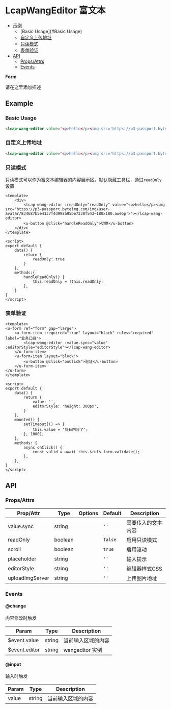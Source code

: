 <!-- 该 README.md 根据 api.yaml 和 docs/*.md 自动生成，为了方便在 GitHub 和 NPM 上查阅。如需修改，请查看源文件 -->

# LcapWangEditor 富文本

- [示例](#示例)
    - [Basic Usage](#Basic Usage)
    - [自定义上传地址](#自定义上传地址)
    - [只读模式](#只读模式)
    - [表单验证](#表单验证)
- [API]()
    - [Props/Attrs](#propsattrs)
    - [Events](#events)

**Form**

请在这里添加描述

## Example
### Basic Usage

``` html
<lcap-wang-editor value="<p>hello</p><img src='https://p3-passport.byteimg.com/img/user-avatar/834687b5e4137f4d998a95be7330f543~180x180.awebp'>"></lcap-wang-editor>
```

### 自定义上传地址

```html
<lcap-wang-editor value="<p>hello</p><img src='https://p3-passport.byteimg.com/img/user-avatar/834687b5e4137f4d998a95be7330f543~180x180.awebp'" uploadImgServer="/upload/test"></lcap-wang-editor>
```


### 只读模式

只读模式可以作为富文本编辑器的内容展示区，默认隐藏工具栏，通过`readOnly`设置

```vue
<template>
    <div>
        <lcap-wang-editor :readOnly="readOnly" value="<p>hello</p><img src='https://p3-passport.byteimg.com/img/user-avatar/834687b5e4137f4d998a95be7330f543~180x180.awebp'>"></lcap-wang-editor>
        <u-button @click="handleReadOnly">切换</u-button>
    </div>
</template>

<script>
export default {
    data() {
        return {
            readOnly: true
        }
    },
    methods:{
        handleReadOnly() {
            this.readOnly = !this.readOnly;
        },
    }
}
</script>
```

### 表单验证

``` vue
<template>
<u-form ref="form" gap="large">
    <u-form-item :required="true" layout="block" rules="required" label="业务口径">
        <lcap-wang-editor :value.sync="value" :editorStyle="editorStyle"></lcap-wang-editor>
    </u-form-item>
    <u-form-item layout="block">
        <u-button @click="onClick">验证</u-button>
    </u-form-item>
</u-form>
</template>

<script>
export default {
    data() {
        return {
            value: '',
            editorStyle: 'height: 300px',
        }
    },
    mounted() {
        setTimeout(() => {
            this.value = '我有内容了';
        }, 1000);
    },
    methods: {
        async onClick() {
            const valid = await this.$refs.form.validate();
        },
    },
}
</script>
```

## API
### Props/Attrs

| Prop/Attr | Type | Options | Default | Description |
| --------- | ---- | ------- | ------- | ----------- |
| value.sync | string |  | `''` | 需要传入的文本内容 |
| readOnly | boolean |  | `false` | 启用只读模式 |
| scroll | boolean |  | `true` | 启用滚动 |
| placeholder | string |  | `''` | 输入提示 |
| editorStyle | string |  | `''` | 编辑器样式CSS |
| uploadImgServer | string |  | `''` | 上传图片地址 |

### Events

#### @change

内容修改时触发

| Param | Type | Description |
| ----- | ---- | ----------- |
| $event.value | string | 当前输入区域的内容 |
| $event.editor | string | wangeditor 实例 |

#### @input

输入时触发

| Param | Type | Description |
| ----- | ---- | ----------- |
| value | string | 当前输入区域的内容 |

